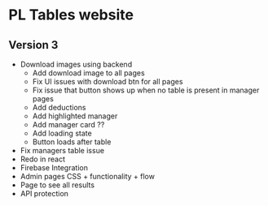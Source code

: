 # PL Tables website

## Version 3
- Download images using backend
    - Add download image to all pages
    - Fix UI issues with download btn for all pages
    - Fix issue that button shows up when no table is present in manager pages
    - Add deductions
    - Add highlighted manager
    - Add manager card ??
    - Add loading state
    - Button loads after table
- Fix managers table issue
- Redo in react
- Firebase Integration
- Admin pages CSS + functionality + flow
- Page to see all results
- API protection